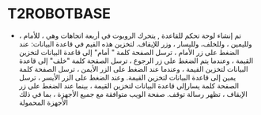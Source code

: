 # T2ROBOTBASE
- تم إنشاء لوحة تحكم للقاعدة  , يتحرك الروبوت في أربعة اتجاهات وهي ، للأمام ،  ولليمين ، وللخلف، ولليسار ، وزر للإيقاف.
 لتخزين هذه القيم في قاعدة البيانات:
عند الضغط على زر الأمام ، ترسل الصفحة كلمة " أمام" إلى قاعدة البيانات لتخزين القيمة ، وعندما يتم الضغط على زر الرجوع ، ترسل الصفحة   كلمة "خلف" إلى قاعدة البيانات لتخزين القيمة ، وعندما عند الضغط على الزر الأيمن ، ترسل الصفحة كلمة يمين إلى قاعدة البيانات لتخزين القيمة. وعند الضغط على الزر الأيسر ، ترسل الصفحة كلمة يسارإلى قاعدة البيانات لتخزين القيمة ، بينما عند الضغط على زر الإيقاف ، تظهر رسالة توقف.
صفحة الويب متوافقة مع جميع الأجهزة ، بما في ذلك الأجهزة المحمولة 
